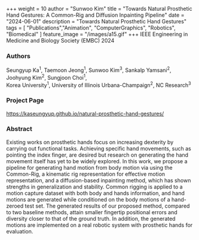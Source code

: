 +++
weight = 10
author = "Sunwoo Kim"
title = "Towards Natural Prosthetic Hand Gestures: A Common-Rig and Diffusion Inpainting Pipeline"
date = "2024-06-01"
description = "Towards Natural Prosthetic Hand Gestures"
tags = [
    "Publications","Animation", "ComputerGraphics", "Robotics", "Biomedical"
]
feature_image = "/images/a15.gif"
+++
IEEE Engineering in Medicine and Biology Society (EMBC) 2024
<!--more-->
### Authors
Seungyup Ka<sup>1</sup>, Taemoon Jeong<sup>1</sup>, Sunwoo Kim<sup>3</sup>, Sankalp Yamsani<sup>2</sup>, Joohyung Kim<sup>2</sup>, Sungjoon Choi<sup>1</sup>,\
Korea University<sup>1</sup>, University of Illinois Urbana-Champaign<sup>2</sup>, NC Research<sup>3</sup>

### Project Page
https://kaseungyup.github.io/natural-prosthetic-hand-gestures/

### Abstract
Existing works on prosthetic hands focus on increasing dexterity by carrying out functional tasks. Achieving specific hand movements, such as pointing the index finger, are desired but research on generating the hand movement itself has yet to be widely explored. In this work, we propose a pipeline for generating hand motion from body motion via using the Common-Rig, a kinematic rig representation for effective motion representation, and a diffusion-based inpainting method, which has shown strengths in generalization and stability. Common rigging is applied to a motion capture dataset with both body and hands information, and hand motions are generated while conditioned on the body motions of a hand-zeroed test set. The generated results of our proposed method, compared to two baseline methods, attain smaller fingertip positional errors and diversity closer to that of the ground truth. In addition, the generated motions are implemented on a real robotic system with prosthetic hands for evaluation.


